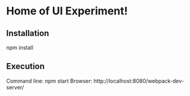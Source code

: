 # Home of UI Experiment!

## Installation

npm install

## Execution

Command line:  npm start
Browser:       http://localhost:8080/webpack-dev-server/
